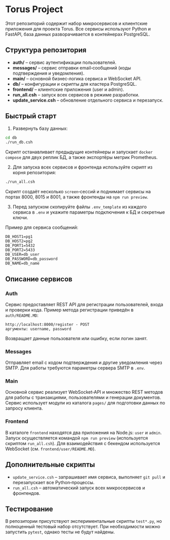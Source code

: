 # Torus Project

Этот репозиторий содержит набор микросервисов и клиентские приложения для проекта Torus. Все сервисы используют Python и FastAPI, база данных разворачивается в контейнерах PostgreSQL.

## Структура репозитория

- **auth/** – сервис аутентификации пользователей.
- **messages/** – сервис отправки email‑сообщений (коды подтверждения и уведомления).
- **main/** – основной бизнес‑логика сервиса и WebSocket API.
- **db/** – конфигурации и скрипты для кластера PostgreSQL.
- **frontend/** – клиентские приложения (user и admin).
- **run_all.csh** – запуск всех сервисов в режиме разработки.
- **update_service.csh** – обновление отдельного сервиса и перезапуск.

## Быстрый старт

1. Развернуть базу данных:

```bash
cd db
./run_db.csh
```

Скрипт останавливает предыдущие контейнеры и запускает `docker compose` для двух реплик БД, а также экспортёры метрик Prometheus.

2. Для запуска всех сервисов и фронтенда используйте скрипт из корня репозитория:

```bash
./run_all.csh
```

Скрипт создаёт несколько `screen`‑сессий и поднимает сервисы на портах 8000, 8015 и 8001, а также фронтенды на `npm run preview`.

3. Перед запуском скопируйте файлы `.env_template` из каждого сервиса в `.env` и укажите параметры подключения к БД и секретные ключи.

Пример для сервиса сообщений:
```env
DB_HOST1=pg1
DB_HOST2=pg2
DB_PORT1=5432
DB_PORT2=5433
DB_USER=db_user
DB_PASSWORD=db_password
DB_NAME=db_name
```

## Описание сервисов

### Auth
Сервис предоставляет REST API для регистрации пользователей, входа и проверки кода. Пример метода регистрации приведён в `auth/README.MD`:
```text
http://localhost:8000/register - POST
аргументы: username, password
```
Возвращает данные пользователя или ошибку, если логин занят.

### Messages
Отправляет email с кодом подтверждения и другие уведомления через SMTP. Для работы требуются параметры сервера SMTP в `.env`.

### Main
Основной сервис реализует WebSocket‑API и множество REST методов для работы с транзакциями, пользователями и генерации документов. Сервис использует модули из каталога `pages/` для подготовки данных по запросу клиента.

### Frontend
В каталоге `frontend` находятся два приложения на Node.js: `user` и `admin`. Запуск осуществляется командой `npm run preview` (используется скриптом `run_all.csh`). Для взаимодействия с бекендом используется WebSocket (см. `frontend/user/README.MD`).

## Дополнительные скрипты

- `update_service.csh` – запрашивает имя сервиса, выполняет `git pull` и перезапускает все Python‑процессы.
- `run_all.csh` – автоматический запуск всех микросервисов и фронтендов.

## Тестирование

В репозитории присутствуют экспериментальные скрипты `test*.py`, но полноценный тестовый набор отсутствует. При необходимости можно запустить `pytest`, однако тесты не будут найдены.

